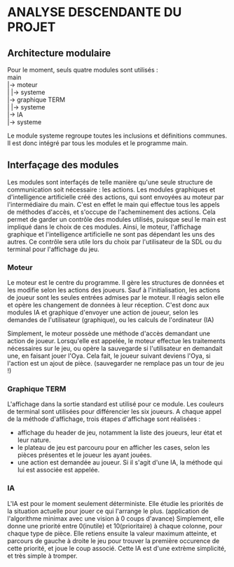 # ANALYSE DESCENDANTE DU PROJET

## Architecture modulaire
Pour le moment, seuls quatre modules sont utilisés :   
main  
|-> moteur  
|   |-> systeme  
|-> graphique TERM  
|   |-> systeme  
|-> IA  
    |-> systeme  

Le module systeme regroupe toutes les inclusions et définitions communes.
Il est donc intégré par tous les modules et le programme main.


## Interfaçage des modules
Les modules sont interfaçés de telle manière qu'une seule structure de communication soit nécessaire : les actions.
Les modules graphiques et d'intelligence artificielle créé des actions, qui sont envoyées au moteur par l'intermédiaire du main. 
    C'est en effet le main qui effectue tous les appels de méthodes d'accès, et s'occupe de l'acheminement des actions.
    Cela permet de garder un contrôle des modules utilisés, puisque seul le main est impliqué dans le choix de ces modules. 
    Ainsi, le moteur, l'affichage graphique et l'intelligence artificielle ne sont pas dépendant les uns des autres.
    Ce contrôle sera utile lors du choix par l'utilisateur de la SDL ou du terminal pour l'affichage du jeu.

### Moteur
Le moteur est le centre du programme. Il gère les structures de données et les modifie selon les actions des joueurs.
Sauf à l'initialisation, les actions de joueur sont les seules entrées admises par le moteur. 
    Il réagis selon elle et opère les changement de données à leur réception.
C'est donc aux modules IA et graphique d'envoyer une action de joueur, selon les demandes de l'utilisateur (graphique), ou les calculs de l'ordinateur (IA)

Simplement, le moteur possède une méthode d'accès demandant une action de joueur. Lorsqu'elle est appelée, 
    le moteur effectue les traitements nécessaires sur le jeu, ou opère la sauvegarde si l'utilisateur en demandait une, 
    en faisant jouer l'Oya. Cela fait, le joueur suivant deviens l'Oya, si l'action est un ajout de pièce. (sauvegarder ne remplace pas un tour de jeu !)


### Graphique TERM
L'affichage dans la sortie standard est utilisé pour ce module.
Les couleurs de terminal sont utilisées pour différencier les six joueurs.
A chaque appel de la méthode d'affichage, trois étapes d'affichage sont réalisées : 
- affichage du header de jeu, notamment la liste des joueurs, leur état et leur nature.
- le plateau de jeu est parcouru pour en afficher les cases, selon les pièces présentes et le joueur les ayant jouées.
- une action est demandée au joueur. Si il s'agit d'une IA, la méthode qui lui est associée est appelée.


### IA
L'IA est pour le moment seulement déterministe. Elle étudie les priorités de la situation actuelle pour jouer ce qui l'arrange le plus. (application de 
    l'algorithme minimax avec une vision à 0 coups d'avance)
Simplement, elle donne une priorité entre 0(inutile) et 10(prioritaire) à chaque colonne, pour chaque type de pièce. Elle retiens ensuite la valeur maximum 
    atteinte, et parcours de gauche à droite le jeu pour trouver la première occurence de cette priorité, et joue le coup associé.
Cette IA est d'une extrème simplicité, et très simple à tromper.



